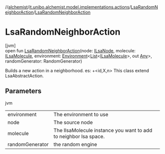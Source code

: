 //[alchemist](../../../index.md)/[it.unibo.alchemist.model.implementations.actions](../index.md)/[LsaRandomNeighborAction](index.md)/[LsaRandomNeighborAction](-lsa-random-neighbor-action.md)

# LsaRandomNeighborAction

[jvm]\
open fun [LsaRandomNeighborAction](-lsa-random-neighbor-action.md)(node: [ILsaNode](../../it.unibo.alchemist.model.interfaces/-i-lsa-node/index.md), molecule: [ILsaMolecule](../../it.unibo.alchemist.model.interfaces/-i-lsa-molecule/index.md), environment: [Environment](../../it.unibo.alchemist.model.interfaces/-environment/index.md)<[List](https://docs.oracle.com/javase/8/docs/api/java/util/List.html)<[ILsaMolecule](../../it.unibo.alchemist.model.interfaces/-i-lsa-molecule/index.md)>, out [Any](https://kotlinlang.org/api/latest/jvm/stdlib/kotlin/-any/index.html)>, randomGenerator: RandomGenerator)

Builds a new action in a neighborhood. es: +<id,X,n> This class extend LsaAbstractAction.

## Parameters

jvm

| | |
|---|---|
| environment | The environment to use |
| node | The source node |
| molecule | The IlsaMolecule instance you want to add to neighbor lsa space. |
| randomGenerator | the random engine |

